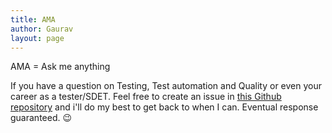 ```yaml
---
title: AMA 
author: Gaurav
layout: page
---
```


AMA = Ask me anything

If you have a question on Testing, Test automation and Quality or even your career as a tester/SDET.
Feel free to create an issue in [this Github repository](https://github.com/automationhacks/ama) and
i'll do my best to get back to when I can. Eventual response guaranteed. 😉
